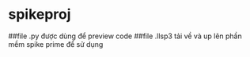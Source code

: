 # spikeproj
##file .py được dùng để preview code
##file .llsp3 tải về và up lên phần mềm spike prime để sử dụng

